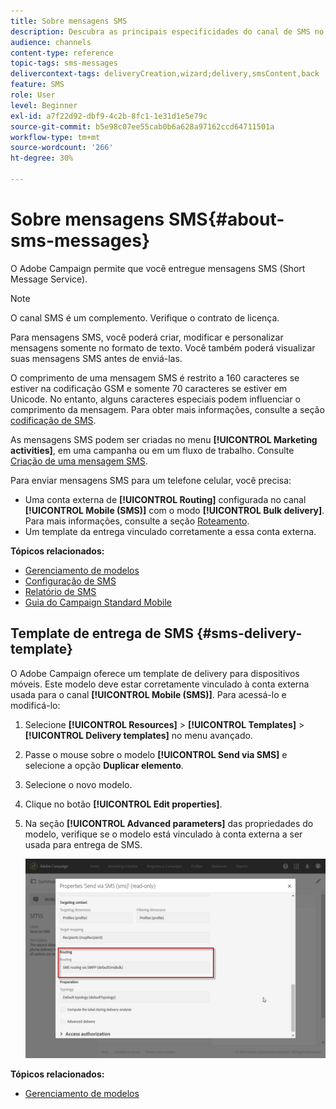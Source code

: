 ```yaml
---
title: Sobre mensagens SMS
description: Descubra as principais especificidades do canal de SMS no Adobe Campaign.
audience: channels
content-type: reference
topic-tags: sms-messages
delivercontext-tags: deliveryCreation,wizard;delivery,smsContent,back
feature: SMS
role: User
level: Beginner
exl-id: a7f22d92-dbf9-4c2b-8fc1-1e31d1e5e79c
source-git-commit: b5e98c07ee55cab0b6a628a97162ccd64711501a
workflow-type: tm+mt
source-wordcount: '266'
ht-degree: 30%

---
```


# Sobre mensagens SMS{#about-sms-messages}

O Adobe Campaign permite que você entregue mensagens SMS (Short Message Service).

>[!NOTE]
>
>O canal SMS é um complemento. Verifique o contrato de licença.

Para mensagens SMS, você poderá criar, modificar e personalizar mensagens somente no formato de texto. Você também poderá visualizar suas mensagens SMS antes de enviá-las.

O comprimento de uma mensagem SMS é restrito a 160 caracteres se estiver na codificação GSM e somente 70 caracteres se estiver em Unicode. No entanto, alguns caracteres especiais podem influenciar o comprimento da mensagem. Para obter mais informações, consulte a seção [codificação de SMS](../../administration/using/configuring-sms-channel.md#sms-encoding--length-and-transliteration).

As mensagens SMS podem ser criadas no menu **[!UICONTROL Marketing activities]**, em uma campanha ou em um fluxo de trabalho. Consulte [Criação de uma mensagem SMS](../../channels/using/creating-an-sms-message.md).

Para enviar mensagens SMS para um telefone celular, você precisa:

* Uma conta externa de **[!UICONTROL Routing]** configurada no canal **[!UICONTROL Mobile (SMS)]** com o modo **[!UICONTROL Bulk delivery]**. Para mais informações, consulte a seção [Roteamento](../../administration/using/configuring-sms-channel.md#defining-an-sms-routing).
* Um template da entrega vinculado corretamente a essa conta externa.

**Tópicos relacionados:**

* [Gerenciamento de modelos](../../start/using/marketing-activity-templates.md)
* [Configuração de SMS](../../administration/using/configuring-sms-channel.md#defining-an-sms-routing)
* [Relatório de SMS](../../reporting/using/sms-report.md)
* [Guia do Campaign Standard Mobile](../../channels/using/get-started-communication-channels.md)

## Template de entrega de SMS {#sms-delivery-template}

O Adobe Campaign oferece um template de delivery para dispositivos móveis. Este modelo deve estar corretamente vinculado à conta externa usada para o canal **[!UICONTROL Mobile (SMS)]**. Para acessá-lo e modificá-lo:

1. Selecione **[!UICONTROL Resources]** > **[!UICONTROL Templates]** > **[!UICONTROL Delivery templates]** no menu avançado.
1. Passe o mouse sobre o modelo **[!UICONTROL Send via SMS]** e selecione a opção **Duplicar elemento**.
1. Selecione o novo modelo.
1. Clique no botão **[!UICONTROL Edit properties]**.
1. Na seção **[!UICONTROL Advanced parameters]** das propriedades do modelo, verifique se o modelo está vinculado à conta externa a ser usada para entrega de SMS.

   ![](assets/sms_template.png)

**Tópicos relacionados:**

* [Gerenciamento de modelos](../../start/using/marketing-activity-templates.md)
